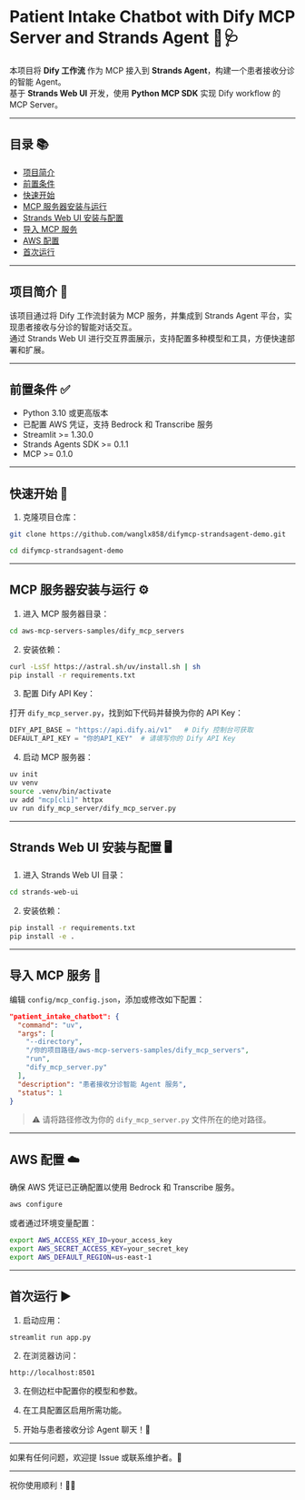 # Patient Intake Chatbot with Dify MCP Server and Strands Agent 🤖🩺

本项目将 **Dify 工作流** 作为 MCP 接入到 **Strands Agent**，构建一个患者接收分诊的智能 Agent。  
基于 **Strands Web UI** 开发，使用 **Python MCP SDK** 实现 Dify workflow 的 MCP Server。

---

## 目录 📚

- [项目简介](#项目简介)
- [前置条件](#前置条件)
- [快速开始](#快速开始)
- [MCP 服务器安装与运行](#mcp-服务器安装与运行)
- [Strands Web UI 安装与配置](#strands-web-ui-安装与配置)
- [导入 MCP 服务](#导入-mcp-服务)
- [AWS 配置](#aws-配置)
- [首次运行](#首次运行)

---

## 项目简介 📝

该项目通过将 Dify 工作流封装为 MCP 服务，并集成到 Strands Agent 平台，实现患者接收与分诊的智能对话交互。  
通过 Strands Web UI 进行交互界面展示，支持配置多种模型和工具，方便快速部署和扩展。

---

## 前置条件 ✅

- Python 3.10 或更高版本
- 已配置 AWS 凭证，支持 Bedrock 和 Transcribe 服务
- Streamlit >= 1.30.0
- Strands Agents SDK >= 0.1.1
- MCP >= 0.1.0

---

## 快速开始 🚀

1. 克隆项目仓库：

```bash
git clone https://github.com/wanglx858/difymcp-strandsagent-demo.git

cd difymcp-strandsagent-demo
````

---

## MCP 服务器安装与运行 ⚙️

1. 进入 MCP 服务器目录：

```bash
cd aws-mcp-servers-samples/dify_mcp_servers
```

2. 安装依赖：

```bash
curl -LsSf https://astral.sh/uv/install.sh | sh
pip install -r requirements.txt
```

3. 配置 Dify API Key：

打开 `dify_mcp_server.py`，找到如下代码并替换为你的 API Key：

```python
DIFY_API_BASE = "https://api.dify.ai/v1"   # Dify 控制台可获取
DEFAULT_API_KEY = "你的API_KEY"  # 请填写你的 Dify API Key
```

4. 启动 MCP 服务器：

```bash
uv init
uv venv
source .venv/bin/activate
uv add "mcp[cli]" httpx
uv run dify_mcp_server/dify_mcp_server.py
```

---

## Strands Web UI 安装与配置 🖥️

1. 进入 Strands Web UI 目录：

```bash
cd strands-web-ui
```

2. 安装依赖：

```bash
pip install -r requirements.txt
pip install -e .
```

---

## 导入 MCP 服务 🔌

编辑 `config/mcp_config.json`，添加或修改如下配置：

```json
"patient_intake_chatbot": {
  "command": "uv",
  "args": [
    "--directory",
    "/你的项目路径/aws-mcp-servers-samples/dify_mcp_servers", 
    "run",
    "dify_mcp_server.py"
  ],
  "description": "患者接收分诊智能 Agent 服务",
  "status": 1
}
```

> ⚠️ 请将路径修改为你的 `dify_mcp_server.py` 文件所在的绝对路径。

---

## AWS 配置 ☁️

确保 AWS 凭证已正确配置以使用 Bedrock 和 Transcribe 服务。

```bash
aws configure
```

或者通过环境变量配置：

```bash
export AWS_ACCESS_KEY_ID=your_access_key
export AWS_SECRET_ACCESS_KEY=your_secret_key
export AWS_DEFAULT_REGION=us-east-1
```

---

## 首次运行 ▶️

1. 启动应用：

```bash
streamlit run app.py
```

2. 在浏览器访问：

```
http://localhost:8501
```

3. 在侧边栏中配置你的模型和参数。

4. 在工具配置区启用所需功能。

5. 开始与患者接收分诊 Agent 聊天！💬

---

如果有任何问题，欢迎提 Issue 或联系维护者。📩

---

祝你使用顺利！🚀✨

